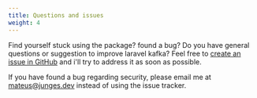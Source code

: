 ```yaml
---
title: Questions and issues
weight: 4
---
```


Find yourself stuck using the package? found a bug? Do you have general questions or suggestion to improve laravel kafka? Feel free to [create an issue in GitHub](https://github.com/mateusjunges/laravel-kafka/issues/new/choose) and i'll try to address it as soon as possible.

If you have found a bug regarding security, please email me at [mateus@junges.dev](mailto:mateus@junges.dev) instead of using the issue tracker.
